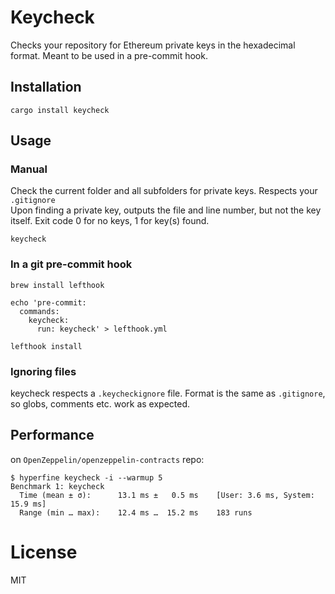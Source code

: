 # Keycheck
Checks your repository for Ethereum private keys in the hexadecimal format. Meant to be used in a pre-commit hook.

## Installation

```shell
cargo install keycheck
```

## Usage

### Manual

Check the current folder and all subfolders for private keys. Respects your `.gitignore`
<br/>Upon finding a private key, outputs the file and line number, but not the key itself.
Exit code 0 for no keys, 1 for key(s) found.

```shell
keycheck
```

### In a git pre-commit hook

```shell
brew install lefthook

echo 'pre-commit:
  commands:
    keycheck:
      run: keycheck' > lefthook.yml
      
lefthook install
```

### Ignoring files
keycheck respects a `.keycheckignore` file. Format is the same as `.gitignore`, so globs, comments etc. work as expected.

## Performance

on `OpenZeppelin/openzeppelin-contracts` repo:

```shell
$ hyperfine keycheck -i --warmup 5
Benchmark 1: keycheck
  Time (mean ± σ):      13.1 ms ±   0.5 ms    [User: 3.6 ms, System: 15.9 ms]
  Range (min … max):    12.4 ms …  15.2 ms    183 runs
```

# License

MIT